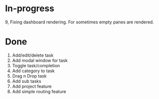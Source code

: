 In-progress
============
9,  Fixing dashboard rendering.  For sometimes empty panes are rendered.

Done
=====
1.  Add/edit/delete task
2.  Add modal window for task
3.  Toggle task/completion
4.  Add category to task
5.  Drag n Drop task 
6.  Add sub tasks
7.  Add project feature
8.  Add simple routing feature
